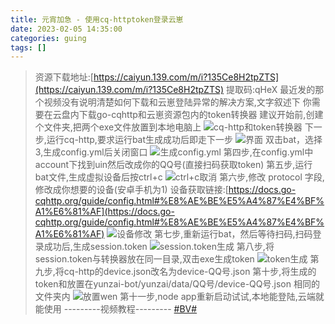 ```yaml
---
title: 元宵加急 - 使用cq-httptoken登录云崽
date: 2023-02-05 14:35:00
categories: guing
tags: []
---
```


>资源下载地址:[https://caiyun.139.com/m/i?135Ce8H2tpZTS](https://caiyun.139.com/m/i?135Ce8H2tpZTS) 
提取码:qHeX 
最近发的那个视频没有说明清楚如何下载和云崽登陆异常的解决方案,文字叙述下 
你需要在云盘内下载go-cqhttp和云崽资源包内的token转换器 
建议开始前,创建个文件夹,把两个exe文件放置到本地电脑上 
![cq-http和token转换器](https://images.nuoyis.net/blog/typecho/uploads/202302051429/1.jpg "cq-http和token转换器") 
下一步,运行cq-http,要求运行bat生成成功后即走下一步 
![界面](https://images.nuoyis.net/blog/typecho/uploads/202302051429/2.jpg "界面") 
双击bat，选择3,生成config.yml后关闭窗口 
![生成config.yml](https://images.nuoyis.net/blog/typecho/uploads/202302051429/3.jpg "生成config.yml") 
第四步,在config.yml中account下找到uin然后改成你的QQ号(直接扫码获取token) 
第五步,运行bat文件,生成虚拟设备后按ctrl+c 
![ctrl+c取消](https://images.nuoyis.net/blog/typecho/uploads/202302051429/4.jpg "ctrl+c取消") 
第六步,修改 protocol 字段,修改成你想要的设备(安卓手机为1) 
设备获取链接:[](https://docs.go-cqhttp.org/guide/config.html#%E8%AE%BE%E5%A4%87%E4%BF%A1%E6%81%AF)[https://docs.go-cqhttp.org/guide/config.html#%E8%AE%BE%E5%A4%87%E4%BF%A1%E6%81%AF](https://docs.go-cqhttp.org/guide/config.html#%E8%AE%BE%E5%A4%87%E4%BF%A1%E6%81%AF) 
![设备修改](https://images.nuoyis.net/blog/typecho/uploads/202302051429/5.jpg "设备修改") 
第七步,重新运行bat，然后等待扫码,扫码登录成功后,生成session.token 
![session.token生成](https://images.nuoyis.net/blog/typecho/uploads/202302051429/6.jpg "session.token生成") 
第八步,将session.token与转换器放在同一目录,双击exe生成token 
![token生成](https://images.nuoyis.net/blog/typecho/uploads/202302051429/7.jpg "token生成") 
第九步,将cq-http的device.json改名为device-QQ号.json 
第十步,将生成的token和放置在yunzai-bot/yunzai/data/QQ号/device-QQ号.json 相同的文件夹内 
![放置wen](https://images.nuoyis.net/blog/typecho/uploads/202302051429/8.jpg "放置wen") 
第十一步,node app重新启动试试,本地能登陆,云端就能使用 
---------视频教程--------- 
[#BV#](https://www.bilibili.com/video/BV1t24y1z7Wp?p=2)
